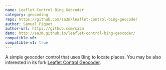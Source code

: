 ```yaml
---
name: Leaflet Control Bing Geocoder
category: geocoding
repo: https://github.com/sa3m/leaflet-control-bing-geocoder
author: Samuel Piquet
author-url: https://github.com/sa3m
demo: http://sa3m.github.io/leaflet-control-bing-geocoder/
compatible-v0:
compatible-v1: true
---
```


A simple geocoder control that uses Bing to locate places. You may be also interested in its fork <a href="https://github.com/perliedman/leaflet-control-geocoder">Leaflet Control Geocoder</a>.

